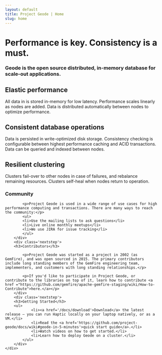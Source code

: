 ```yaml
---
layout: default
title: Project Geode | Home
slug: home
---
```


<div class='billboard-home'>
	<div class='inner'>
		<h1>Performance is key. Consistency is a must.</h1>
		<div class='intro'><h3>Geode is the open source distributed, in-memory database for scale-out applications.</h3></div>
	</div>
</div>

<div class='benefits'>
	<div class='container'>
		<div class='benefit'>
			<h2>Elastic performance</h2>
			<p>All data in is stored in-memory for low latency. Performance scales linearly as nodes are added. Data is distributed automatically between nodes to optimize performance.</p>
		</div>
		<div class='benefit'>
			<h2>Consistent database operations</h2>
			<p>Data is persisted in write-optimized disk storage. Consistency checking is configurable between highest performance caching and ACID transactions. Data can be queried and indexed between nodes.</p>
		</div>
		<div class='benefit'>
			<h2>Resilient clustering</h2>
			<p>Clusters fail-over to other nodes in case of failures, and rebalance remaining resources. Clusters self-heal when nodes return to operation.</p>
		</div>
	</div>
</div>



<div class='nextsteps'>
	<div class='container'>
		<div class='nextstep'>
			<h3>Community</h3>

			<p>Project Geode is used in a wide range of use cases for high performance computing and transactions. There are many ways to reach the community:</p>
			<ul>
			<li>Use the mailing lists to ask questions</li>
			<li>Live online monthly meetups</li>
			<li>We use JIRA for issue tracking</li>
			</ul>
		</div>
		<div class='nextstep'>
	    <h3>Contributors</h3>
			
			<p>Project Geode was started as a project in 2002 (as GemFire), and was open sourced in 2015. The primary contributors include long standing members of the GemFire engineering team, implementers, and customers with long standing relationships.</p>

			<p>If you'd like to participate in Project Geode, or contribute to the libraries on top of it, learn how to contribute <a href ="https://github.com/gemfire/apache-gemfire-staging/wiki/How-to-Contribute">here.</a></p>
		</div>
		<div class='nextstep'>
	    <h3>Getting Started</h3>
	    <ul>
				<li><a href='/docs/download'>Download</a> the latest release — you can run Haptic locally on your laptop natively, or as a VM.</li>
				<li>Read the <a href='https://github.com/project-geode/docs/wiki#geode-in-5-minutes'>quick start guide</a>.</li>
				<li>Watch videos on how to get started.</li>
				<li>Learn how to deploy Geode on a cluster.</li>
			</ul>
		</div>
	</div>
</div>
